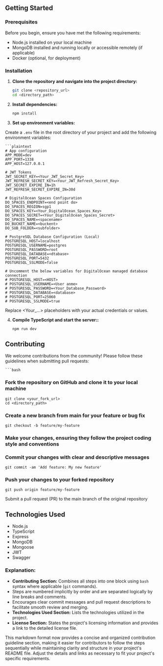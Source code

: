 ## Getting Started

### Prerequisites

Before you begin, ensure you have met the following requirements:

- Node.js installed on your local machine
- MongoDB installed and running locally or accessible remotely (if applicable)
- Docker (optional, for deployment)

### Installation

1. **Clone the repository and navigate into the project directory:**

   ```bash
   git clone <repository_url>
   cd <directory_path>

2. **Install dependencies:**

    ```bash
    npm install

3. **Set up environment variables:**

Create a `.env` file in the root directory of your project and add the following environment variables:

    ```plaintext
    # App configuration
    APP_MODE=dev
    APP_PORT=1338
    APP_HOST=127.0.0.1

    # JWT Tokens
    JWT_SECRET_KEY=<Your_JWT_Secret_Key>
    JWT_REFRESH_SECRET_KEY=<Your_JWT_Refresh_Secret_Key>
    JWT_SECRET_EXPIRE_IN=1h
    JWT_REFRESH_SECRET_EXPIRE_IN=30d

    # DigitalOcean Spaces Configuration
    DO_SPACES_ENDPOINT=<end point do>
    DO_SPACES_REGION=sgp1
    DO_SPACES_KEY=<Your_DigitalOcean_Spaces_Key>
    DO_SPACES_SECRET=<Your_DigitalOcean_Spaces_Secret>
    DO_SPACES_NAME=<spacename>
    DO_BUCKET_NAME=<buckent>
    DO_SUB_FOLDER=<subfolder>

    # PostgreSQL Database Configuration (Local)
    POSTGRESQL_HOST=localhost
    POSTGRESQL_USERNAME=postgres
    POSTGRESQL_PASSWORD=root
    POSTGRESQL_DATABASE=<dtabase>
    POSTGRESQL_PORT=5432
    POSTGRESQL_SSLMODE=false

    # Uncomment the below variables for DigitalOcean managed database connection
    # POSTGRESQL_HOST=<HOST>
    # POSTGRESQL_USERNAME=<User anme>
    # POSTGRESQL_PASSWORD=<Your_Database_Password>
    # POSTGRESQL_DATABASE=<database>
    # POSTGRESQL_PORT=25060
    # POSTGRESQL_SSLMODE=true

Replace <Your_...> placeholders with your actual credentials or values.

4. **Compile TypeScript and start the server::**

   ```bash
   npm run dev

## Contributing

We welcome contributions from the community! Please follow these guidelines when submitting pull requests:

    ```bash
  ### Fork the repository on GitHub and clone it to your local machine
    git clone <your_fork_url>
    cd <directory_path>
    
  ### Create a new branch from main for your feature or bug fix
    git checkout -b feature/my-feature
    
  ### Make your changes, ensuring they follow the project coding style and conventions
    
  ### Commit your changes with clear and descriptive messages
    git commit -am 'Add feature: My new feature'
    
  ### Push your changes to your forked repository
    git push origin feature/my-feature

Submit a pull request (PR) to the main branch of the original repository

## Technologies Used

- Node.js
- TypeScript
- Express
- MongoDB
- Mongoose
- JWT
- Swagger


### Explanation:

- **Contributing Section:** Combines all steps into one block using `bash` syntax where applicable (`git` commands).
- Steps are numbered implicitly by order and are separated logically by line breaks and comments.
- Encourages clear commit messages and pull request descriptions to facilitate smooth review and merging.
- **Technologies Used Section:** Lists the technologies utilized in the project.
- **License Section:** States the project's licensing information and provides a link to the detailed license file.

This markdown format now provides a concise and organized contribution guideline section, making it easier for contributors to follow the steps sequentially while maintaining clarity and structure in your project's README file. Adjust the details and links as necessary to fit your project's specific requirements.



